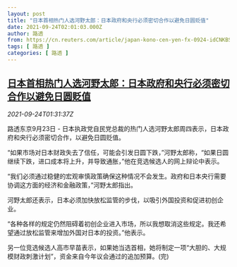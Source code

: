 ```yaml
---
layout: post
title: "日本首相热门人选河野太郎：日本政府和央行必须密切合作以避免日圆贬值"
date: 2021-09-24T02:01:03.000Z
author: 路透
from: https://cn.reuters.com/article/japan-kono-cen-yen-fx-0924-idCNKBS2GK03N
tags: [ 路透 ]
categories: [ 路透 ]
---
```

<!--1632448863000-->
[日本首相热门人选河野太郎：日本政府和央行必须密切合作以避免日圆贬值](https://cn.reuters.com/article/japan-kono-cen-yen-fx-0924-idCNKBS2GK03N)
------

<div>
<div><i>2021-09-24T01:31:37Z</i></div><p>路透东京9月23日 - 日本执政党自民党总裁的热门人选河野太郎周四表示，日本政府和央行必须密切合作，以避免日圆贬值。</p><p>“如果市场对日本财政失去了信任，可能会引发日圆下跌，”河野太郎称，“如果日圆继续下跌，进口成本将上升，并导致通胀，”他在竞选候选人的网上辩论中表示。</p><p>“我们必须通过稳健的宏观审慎政策确保这种情况不会发生。政府和日本央行需要协调这方面的经济和金融政策，”河野太郎指出。</p><p>河野太郎还表示，日本必须加快放松监管的步伐，以吸引外国投资和促进初创企业。</p><p>“各种各样的规定仍然阻碍着初创企业进入市场，所以我想取消这些规定。我还希望通过放松监管来增加外国对日本的投资。”他表示。</p><p>另一位竞选候选人高市早苗表示，如果她当选首相，她将制定一项“大胆的、大规模财政刺激计划”，资金来自今年议会通过的追加预算。(完)</p>
</div>
